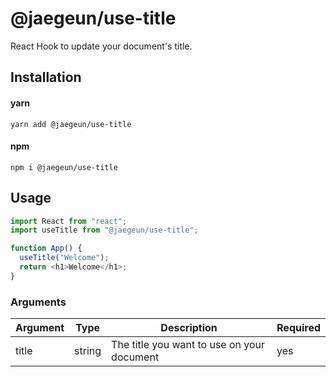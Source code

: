 # @jaegeun/use-title

React Hook to update your document's title.

## Installation

#### yarn

`yarn add @jaegeun/use-title`

#### npm

`npm i @jaegeun/use-title`

## Usage

```js
import React from "react";
import useTitle from "@jaegeun/use-title";

function App() {
  useTitle("Welcome");
  return <h1>Welcome</h1>;
}
```

### Arguments

| Argument | Type   | Description                                | Required |
| -------- | ------ | ------------------------------------------ | -------- |
| title    | string | The title you want to use on your document | yes      |
